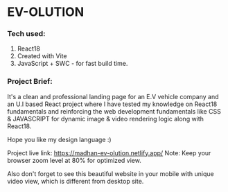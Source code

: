 # EV-OLUTION

### Tech used:

1. React18
2. Created with Vite
2. JavaScript + SWC - for fast build time.

### Project Brief:

It's a clean and professional landing page for an E.V vehicle company and an U.I based React project where I have tested my knowledge on React18 fundamentals and reinforcing the web development fundamentals like CSS & JAVASCRIPT for dynamic image & video rendering logic along with React18.

Hope you like my design language :)

Project live link: https://madhan-ev-olution.netlify.app/
Note: Keep your browser zoom level at 80% for optimized view.

Also don't forget to see this beautiful website in your mobile with unique video view, which is different from desktop site.